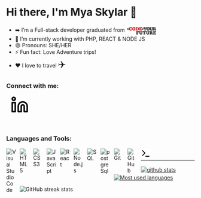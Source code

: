 # Hi there, I'm Mya Skylar 👋 

- ➡️ I’m a Full-stack developer graduated from <a href="https://codeyourfuture.io/"><img align="center" width="18%" src="./images/cyf_logo.png" /></a>
- 🌱 I’m currently working with PHP, REACT & NODE JS
- 😄 Pronouns: SHE/HER
- ⚡ Fun fact: Love Adventure trips!
- ❤️ I love to travel <span style="font-size:25px;">✈️</span>

### Connect with me:

&nbsp;&nbsp;
[![website](./images/linkedin-light.svg)](https://www.linkedin.com/in/mya-skylar-290838221/)




<br />


### Languages and Tools:

[<img align="left" alt="Visual Studio Code" width="26px" src="https://cdn.jsdelivr.net/gh/devicons/devicon/icons/vscode/vscode-original.svg" style="padding-right:10px;" />][webdevlist]
[<img align="left" alt="HTML5" width="26px" src="https://cdn.jsdelivr.net/gh/devicons/devicon/icons/html5/html5-original.svg" style="padding-right:10px;" />][webdevlist]
[<img align="left" alt="CSS3" width="26px" src="https://cdn.jsdelivr.net/gh/devicons/devicon/icons/css3/css3-original.svg" style="padding-right:10px;" />][csslist]
[<img align="left" alt="JavaScript" width="26px" src="https://cdn.jsdelivr.net/gh/devicons/devicon/icons/javascript/javascript-original.svg" style="padding-right:10px;" />][jslist]
[<img align="left" alt="React" width="26px" src="https://cdn.jsdelivr.net/gh/devicons/devicon/icons/react/react-original.svg" style="padding-right:10px;" />][reactlist]
[<img align="left" alt="Node.js" width="26px" src="https://cdn.jsdelivr.net/gh/devicons/devicon/icons/nodejs/nodejs-original.svg" style="padding-right:10px;" />][webdevlist]
[<img align="left" alt="SQL" width="26px" src="https://cdn.jsdelivr.net/gh/devicons/devicon/icons/mysql/mysql-original.svg" style="padding-right:10px;" />][webdevlist]
[<img align="left" alt="postgreSql" width="26px" src="https://cdn.jsdelivr.net/gh/devicons/devicon/icons/postgresql/postgresql-original.svg" style="padding-right:10px;" />][webdevlist]
[<img align="left" alt="Git" width="26px" src="https://cdn.jsdelivr.net/gh/devicons/devicon/icons/git/git-original.svg" style="padding-right:10px;" />][webdevlist]
[<img align="left" alt="GitHub" width="26px" src="https://user-images.githubusercontent.com/3369400/139448065-39a229ba-4b06-434b-bc67-616e2ed80c8f.png" style="padding-right:10px;" />][webdevlist]
[<img align="left" alt="Terminal" width="26px" src="./images/terminal-light.svg" />][webdevlist]
<br />

----

<a href="https://github.com/myaskylar?tab=repositories"><img align="center" src="https://github-readme-stats.vercel.app/api?username=myaskylar" alt="github stats" /></a>&nbsp;&nbsp;<a href="https://github.com/myaskylar?tab=repositories"><img align="center" src="https://github-readme-stats.vercel.app/api/top-langs/?username=myaskylar" alt="Most used languages"/></a>

![GitHub streak stats](https://github-readme-streak-stats.herokuapp.com/?user=myaskylar) 

[website]: https://
[course]: http://codeyourfuture.io
[twitter]: https://twitter.com/
[youtube]: https://youtube.com/
[instagram]: https://instagram.com/
[linkedin]: https://www.linkedin.com/in/myaskylar
[webdevlist]: https://github.com/myaskylar?tab=repositories
[jslist]: https://github.com/myaskylar?tab=repositories&q=&type=&language=javascript&sort=
[csslist]: https://github.com/myaskylar?tab=repositories&q=&type=&language=css&sort=
[reactlist]: https://github.com/myaskylar?tab=repositories



<!-- - 🔭 I’m currently working on ... -->
<!-- - 👯 I’m looking to collaborate on ... -->
<!-- - 🤔 I’m looking for help with ... -->
<!-- - 💬 Ask me about ... -->
<!-- - 📫 How to reach me:  -->

